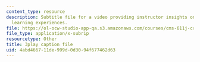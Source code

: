 ```yaml
---
content_type: resource
description: Subtitle file for a video providing instructor insights on sequencing
  learning experiences.
file: https://ol-ocw-studio-app-qa.s3.amazonaws.com/courses/cms-611j-creating-video-games-fall-2014/4abd466711de999d0d3094f677462d63_lyR4HQ01nos.srt
file_type: application/x-subrip
resourcetype: Other
title: 3play caption file
uid: 4abd4667-11de-999d-0d30-94f677462d63
---
```

